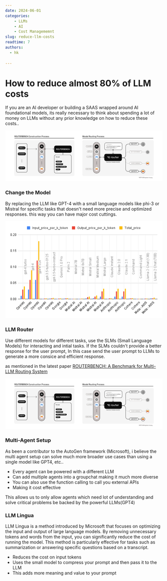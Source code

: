 ```yaml
---
date: 2024-06-01
categories:
    - LLMs
    - AI
    - Cost Managememnt
slug: reduce-llm-costs
readtime: 7
authors:
  - hk
    
---
```


# How to reduce almost 80% of LLM costs

If you are an AI developer or building a SAAS wrapped around AI foundational models, its really necessary to think about spending a lot of money on LLMs without any prior knowledge on how to reduce these costs..

![routerbench](../images/routerbench.png)

<!-- more -->

### Change the Model

By replacing the LLM like GPT-4 with a small language models like phi-3 or Mistral for specific tasks that doesn't need more precise and optimized responses. this way you can have major cost cuttings.

![insights](../images/insights.png)


### LLM Router

Use different models for different tasks, use the SLMs (Small Language Models) for interacting and intial tasks. If the SLMs couldn't provide a better response for the user prompt, In this case send the user prompt to LLMs to generate a more consice and efficient response.

as mentioned in the latest paper [ROUTERBENCH: A Benchmark for Multi-LLM Routing System](https://arxiv.org/pdf/2403.12031)

![routerbench](../images/routerbench.png)


### Multi-Agent Setup

As been a contributor to the AutoGen framework (Microsoft), i believe the multi agent setup can solve much more broader use cases than using a single model like GPT4, etc.. 

- Every agent can be powered with a different LLM
- Can add multiple agents into a groupchat making it much more diverse
- You can also use the function calling to call you external APIs
- Making it cost effective

This allows us to only allow agents which need lot of understanding and solve critical problems be backed by the powerful LLMs(GPT4)


### LLM Lingua

LLM Lingua is a method introduced by Microsoft that focuses on optimizing the input and output of large language models. By removing unnecessary tokens and words from the input, you can significantly reduce the cost of running the model. This method is particularly effective for tasks such as summarization or answering specific questions based on a transcript.


- Reduces the cost on input tokens
- Uses the small model to compress your prompt and then pass it to the LLM
- This adds more meaning and value to your prompt





